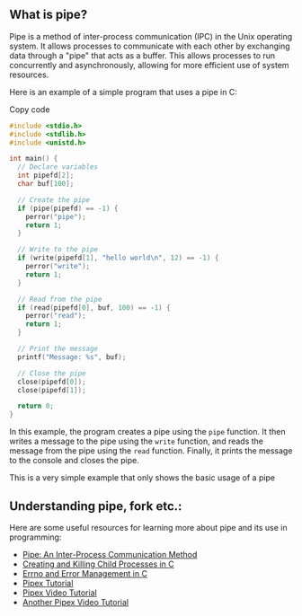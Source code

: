 ## What is pipe?
Pipe is a method of inter-process communication (IPC) in the Unix operating system. It allows processes to communicate with each other by exchanging data through a "pipe" that acts as a buffer. This allows processes to run concurrently and asynchronously, allowing for more efficient use of system resources.


Here is an example of a simple program that uses a pipe in C:

Copy code

```c
#include <stdio.h>
#include <stdlib.h>
#include <unistd.h>

int main() {
  // Declare variables
  int pipefd[2];
  char buf[100];

  // Create the pipe
  if (pipe(pipefd) == -1) {
    perror("pipe");
    return 1;
  }

  // Write to the pipe
  if (write(pipefd[1], "hello world\n", 12) == -1) {
    perror("write");
    return 1;
  }

  // Read from the pipe
  if (read(pipefd[0], buf, 100) == -1) {
    perror("read");
    return 1;
  }

  // Print the message
  printf("Message: %s", buf);

  // Close the pipe
  close(pipefd[0]);
  close(pipefd[1]);

  return 0;
}
``` 

In this example, the program creates a pipe using the `pipe` function. It then writes a message to the pipe using the `write` function, and reads the message from the pipe using the `read` function. Finally, it prints the message to the console and closes the pipe.

This is a very simple example that only shows the basic usage of a pipe

## Understanding pipe, fork etc.:

Here are some useful resources for learning more about pipe and its use in programming:

-   [Pipe: An Inter-Process Communication Method](https://www.codequoi.com/en/pipe-an-inter-process-communication-method/)
-   [Creating and Killing Child Processes in C](https://www.codequoi.com/en/creating-and-killing-child-processes-in-c/)
-   [Errno and Error Management in C](https://www.codequoi.com/en/errno-and-error-management-in-c/)
-   [Pipex Tutorial](https://csnotes.medium.com/pipex-tutorial-42-project-4469f5dd5901)
-   [Pipex Video Tutorial](https://youtu.be/6xbLgZpOBi8)
-   [Another Pipex Video Tutorial](https://youtu.be/cex9XrZCU14)
